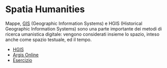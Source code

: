 # Spatia Humanities

Mappe, [GIS](https://docs.qgis.org/2.18/it/docs/gentle\_gis\_introduction/introducing\_gis.html) (Geographic Information Systems) e HGIS (Historical Geographic Information Systems) sono una parte importante dei metodi di ricerca umanistica digitale: vengono considerati insieme lo spazio, inteso anche come spazio testuale, ed il tempo.&#x20;

* [HGIS](page-1/)&#x20;
* [Argis Online](page-1/page-2.md)
* [Esercizio](eserciziox.md)
